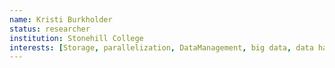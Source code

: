 ```yaml
---
name: Kristi Burkholder
status: researcher
institution: Stonehill College
interests: [Storage, parallelization, DataManagement, big data, data handling, data storage]
---
```

